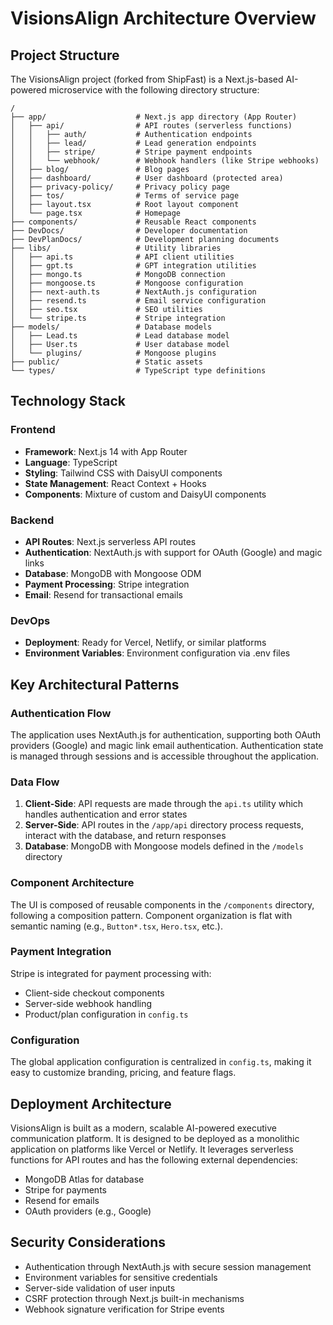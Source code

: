 # VisionsAlign Architecture Overview

## Project Structure

The VisionsAlign project (forked from ShipFast) is a Next.js-based AI-powered microservice with the following directory structure:

```
/
├── app/                    # Next.js app directory (App Router)
│   ├── api/                # API routes (serverless functions)
│   │   ├── auth/           # Authentication endpoints
│   │   ├── lead/           # Lead generation endpoints
│   │   ├── stripe/         # Stripe payment endpoints
│   │   └── webhook/        # Webhook handlers (like Stripe webhooks)
│   ├── blog/               # Blog pages
│   ├── dashboard/          # User dashboard (protected area)
│   ├── privacy-policy/     # Privacy policy page
│   ├── tos/                # Terms of service page
│   ├── layout.tsx          # Root layout component
│   └── page.tsx            # Homepage
├── components/             # Reusable React components
├── DevDocs/                # Developer documentation
├── DevPlanDocs/            # Development planning documents
├── libs/                   # Utility libraries
│   ├── api.ts              # API client utilities
│   ├── gpt.ts              # GPT integration utilities
│   ├── mongo.ts            # MongoDB connection
│   ├── mongoose.ts         # Mongoose configuration
│   ├── next-auth.ts        # NextAuth.js configuration
│   ├── resend.ts           # Email service configuration
│   ├── seo.tsx             # SEO utilities
│   └── stripe.ts           # Stripe integration
├── models/                 # Database models
│   ├── Lead.ts             # Lead database model
│   ├── User.ts             # User database model
│   └── plugins/            # Mongoose plugins
├── public/                 # Static assets
└── types/                  # TypeScript type definitions
```

## Technology Stack

### Frontend
- **Framework**: Next.js 14 with App Router
- **Language**: TypeScript
- **Styling**: Tailwind CSS with DaisyUI components
- **State Management**: React Context + Hooks
- **Components**: Mixture of custom and DaisyUI components

### Backend
- **API Routes**: Next.js serverless API routes
- **Authentication**: NextAuth.js with support for OAuth (Google) and magic links
- **Database**: MongoDB with Mongoose ODM
- **Payment Processing**: Stripe integration
- **Email**: Resend for transactional emails

### DevOps
- **Deployment**: Ready for Vercel, Netlify, or similar platforms
- **Environment Variables**: Environment configuration via .env files

## Key Architectural Patterns

### Authentication Flow

The application uses NextAuth.js for authentication, supporting both OAuth providers (Google) and magic link email authentication. Authentication state is managed through sessions and is accessible throughout the application.

### Data Flow

1. **Client-Side**: API requests are made through the `api.ts` utility which handles authentication and error states
2. **Server-Side**: API routes in the `/app/api` directory process requests, interact with the database, and return responses
3. **Database**: MongoDB with Mongoose models defined in the `/models` directory

### Component Architecture

The UI is composed of reusable components in the `/components` directory, following a composition pattern. Component organization is flat with semantic naming (e.g., `Button*.tsx`, `Hero.tsx`, etc.).

### Payment Integration

Stripe is integrated for payment processing with:  
- Client-side checkout components  
- Server-side webhook handling  
- Product/plan configuration in `config.ts`  

### Configuration

The global application configuration is centralized in `config.ts`, making it easy to customize branding, pricing, and feature flags.

## Deployment Architecture

VisionsAlign is built as a modern, scalable AI-powered executive communication platform. It is designed to be deployed as a monolithic application on platforms like Vercel or Netlify. It leverages serverless functions for API routes and has the following external dependencies:  

- MongoDB Atlas for database  
- Stripe for payments  
- Resend for emails  
- OAuth providers (e.g., Google)  

## Security Considerations

- Authentication through NextAuth.js with secure session management
- Environment variables for sensitive credentials
- Server-side validation of user inputs
- CSRF protection through Next.js built-in mechanisms
- Webhook signature verification for Stripe events

